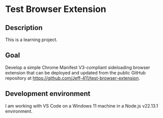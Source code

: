 # Test Browser Extension

## Description

This is a learning project.

## Goal

Develop a simple Chrome Manifest V3-compliant sideloading browser extension that can be deployed and updated from the public GitHub repository at https://github.com/Jeff-411/test-browser-extension.

## Development environment

I am working with VS Code on a Windows 11 machine in a Node.js v22.13.1 environment.
